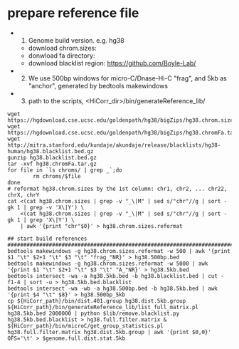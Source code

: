
# prepare reference file ##########################################################################################
- 1. Genome build version. e.g. hg38
  - download chrom.sizes: 
  - donwload fa directory: 
  - download blacklist region: https://github.com/Boyle-Lab/ 
- 2. We use 500bp windows for micro-C/Dnase-Hi-C "frag", and 5kb as "anchor", generated by bedtools makewindows
- 3. path to the scripts, <HiCorr_dir>/bin/generateReference_lib/
```
wget https://hgdownload.cse.ucsc.edu/goldenpath/hg38/bigZips/hg38.chrom.sizes
wget https://hgdownload.cse.ucsc.edu/goldenpath/hg38/bigZips/hg38.chromFa.tar.gz
wget http://mitra.stanford.edu/kundaje/akundaje/release/blacklists/hg38-human/hg38.blacklist.bed.gz
gunzip hg38.blacklist.bed.gz
tar -xvf hg38.chromFa.tar.gz
for file in `ls chroms/ | grep _`;do
        rm chroms/$file
done
# reformat hg38.chrom.sizes by the 1st column: chr1, chr2, ... chr22, chrX, chrY
cat <(cat hg38.chrom.sizes | grep -v "_\|M" | sed s/"chr"//g | sort -gk 1 | grep -v 'X\|Y') \
    <(cat hg38.chrom.sizes | grep -v "_\|M" | sed s/"chr"//g | sort -gk 1 | grep 'X\|Y') \
    | awk '{print "chr"$0}' > hg38.chrom.sizes.reformat

## start build references #################################################################################
bedtools makewindows -g hg38.chrom.sizes.reformat -w 500 | awk '{print $1 "\t" $2+1 "\t" $3 "\t" "frag_"NR}' > hg38.500bp.bed
bedtools makewindows -g hg38.chrom.sizes.reformat -w 5000 | awk '{print $1 "\t" $2+1 "\t" $3 "\t" "A_"NR}' > hg38.5kb.bed
bedtools intersect -wa -a hg38.5kb.bed -b hg38.blacklist.bed | cut -f1-4 | sort -u > hg38.5kb.bed.blacklist
bedtools intersect -wa -wb -a hg38.500bp.bed -b hg38.5kb.bed | awk '{print $4 "\t" $8}' > hg38.500bp_5kb
cp ${HiCorr_path}/bin/dist.401.group hg38.dist.5kb.group
${HiCorr_path}/bin/generateReference_lib/list_full_matrix.pl hg38.5kb.bed 2000000 | python $lib/remove.blacklist.py hg38.5kb.bed.blacklist > hg38.full.filter.matrix &
${HiCorr_path}/bin/microC/get_group_statistics.pl hg38.full.filter.matrix hg38.dist.5kb.group | awk '{print $0,0}' OFS='\t' > $genome.full.dist.stat.5kb

```
